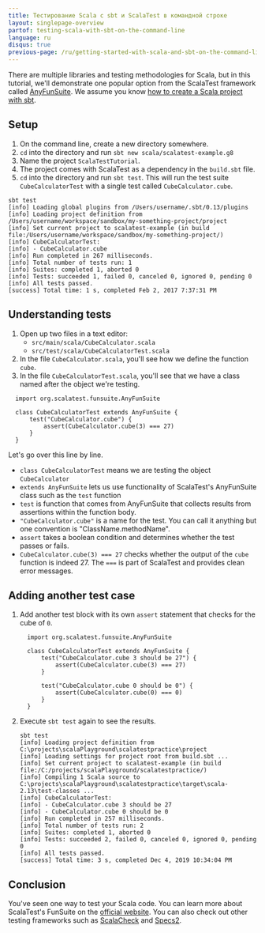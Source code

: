 ```yaml
---
title: Тестирование Scala c sbt и ScalaTest в командной строке
layout: singlepage-overview
partof: testing-scala-with-sbt-on-the-command-line
language: ru
disqus: true
previous-page: /ru/getting-started-with-scala-and-sbt-on-the-command-line
---
```


There are multiple libraries and testing methodologies for Scala,
but in this tutorial, we'll demonstrate one popular option from the ScalaTest framework
called [AnyFunSuite](https://www.scalatest.org/scaladoc/3.2.2/org/scalatest/funsuite/AnyFunSuite.html).
We assume you know [how to create a Scala project with sbt](getting-started-with-scala-and-sbt-on-the-command-line.html).

## Setup
1. On the command line, create a new directory somewhere.
1. `cd` into the directory and run `sbt new scala/scalatest-example.g8`
1. Name the project `ScalaTestTutorial`.
1. The project comes with ScalaTest as a dependency in the `build.sbt` file.
1. `cd` into the directory and run `sbt test`. This will run the test suite
`CubeCalculatorTest` with a single test called `CubeCalculator.cube`.

```
sbt test
[info] Loading global plugins from /Users/username/.sbt/0.13/plugins
[info] Loading project definition from /Users/username/workspace/sandbox/my-something-project/project
[info] Set current project to scalatest-example (in build file:/Users/username/workspace/sandbox/my-something-project/)
[info] CubeCalculatorTest:
[info] - CubeCalculator.cube
[info] Run completed in 267 milliseconds.
[info] Total number of tests run: 1
[info] Suites: completed 1, aborted 0
[info] Tests: succeeded 1, failed 0, canceled 0, ignored 0, pending 0
[info] All tests passed.
[success] Total time: 1 s, completed Feb 2, 2017 7:37:31 PM
```

## Understanding tests
1.  Open up two files in a text editor:
    * `src/main/scala/CubeCalculator.scala`
    * `src/test/scala/CubeCalculatorTest.scala`
1. In the file `CubeCalculator.scala`, you'll see how we define the function `cube`.
1. In the file `CubeCalculatorTest.scala`, you'll see that we have a class
named after the object we're testing.

```
  import org.scalatest.funsuite.AnyFunSuite

  class CubeCalculatorTest extends AnyFunSuite {
      test("CubeCalculator.cube") {
          assert(CubeCalculator.cube(3) === 27)
      }
  }
```

Let's go over this line by line.

* `class CubeCalculatorTest` means we are testing the object `CubeCalculator`
* `extends AnyFunSuite` lets us use functionality of ScalaTest's AnyFunSuite class
such as the `test` function
* `test` is function that comes from AnyFunSuite that collects
results from assertions within the function body.
* `"CubeCalculator.cube"` is a name for the test. You can call it anything but
one convention is "ClassName.methodName".
* `assert` takes a boolean condition and determines whether the test passes or fails.
* `CubeCalculator.cube(3) === 27` checks whether the output of the `cube` function is
indeed 27. The `===` is part of ScalaTest and provides clean error messages.

## Adding another test case
1. Add another test block with its own `assert` statement that checks for the cube of `0`.

    ```
      import org.scalatest.funsuite.AnyFunSuite
    
      class CubeCalculatorTest extends AnyFunSuite {
          test("CubeCalculator.cube 3 should be 27") {
              assert(CubeCalculator.cube(3) === 27)
          }

          test("CubeCalculator.cube 0 should be 0") {
              assert(CubeCalculator.cube(0) === 0)
          }
      }
    ```

1. Execute `sbt test` again to see the results.

    ```
    sbt test
    [info] Loading project definition from C:\projects\scalaPlayground\scalatestpractice\project
    [info] Loading settings for project root from build.sbt ...
    [info] Set current project to scalatest-example (in build file:/C:/projects/scalaPlayground/scalatestpractice/)
    [info] Compiling 1 Scala source to C:\projects\scalaPlayground\scalatestpractice\target\scala-2.13\test-classes ...
    [info] CubeCalculatorTest:
    [info] - CubeCalculator.cube 3 should be 27
    [info] - CubeCalculator.cube 0 should be 0
    [info] Run completed in 257 milliseconds.
    [info] Total number of tests run: 2
    [info] Suites: completed 1, aborted 0
    [info] Tests: succeeded 2, failed 0, canceled 0, ignored 0, pending 0
    [info] All tests passed.
    [success] Total time: 3 s, completed Dec 4, 2019 10:34:04 PM
    ```

## Conclusion
You've seen one way to test your Scala code. You can learn more about
ScalaTest's FunSuite on the [official website](https://www.scalatest.org/getting_started_with_fun_suite). You can also check out other testing frameworks such as  [ScalaCheck](https://www.scalacheck.org/) and [Specs2](https://etorreborre.github.io/specs2/).
